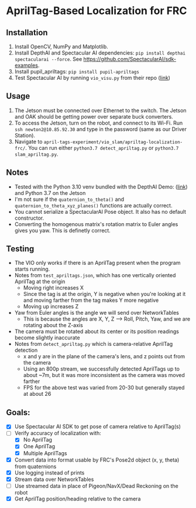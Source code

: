 # AprilTag-Based Localization for FRC

## Installation
1. Install OpenCV, NumPy and Matplotlib. 
2. Install DepthAI and Spectacular AI dependencies: `pip install depthai spectacularai --force`. See https://github.com/SpectacularAI/sdk-examples.
3. Install pupil_apriltags: `pip install pupil-apriltags`
4. Test Spectacular AI by running `vio_visu.py` from their repo ([link](https://github.com/SpectacularAI/sdk-examples/blob/main/python/oak/vio_visu.py))

## Usage
1. The Jetson must be connected over Ethernet to the switch. The Jetson and OAK should be getting power over separate buck converters.
2. To access the Jetson, turn on the robot, and connect to its Wi-Fi. Run `ssh newton2@10.85.92.30` and type in the password (same as our Driver Station).
3. Navigate to `april-tags-experiment/vio_slam/apriltag-localization-frc/`. You can run either `python3.7 detect_apriltag.py` or `python3.7 slam_apriltag.py`.

## Notes
* Tested with the Python 3.10 venv bundled with the DepthAI Demo: ([link](https://docs.luxonis.com/en/latest/pages/tutorials/first_steps/)) and Python 3.7 on the Jetson
* I'm not sure if the `quaternion_to_theta()` and `quaternion_to_theta_xyz_planes()` functions are actually correct.
* You cannot serialize a SpectacularAI Pose object. It also has no default constructor.
* Converting the homogenous matrix's rotation matrix to Euler angles gives you yaw. This is definetly correct. 

## Testing
* The VIO only works if there is an AprilTag present when the program starts running.
* Notes from `test_apriltags.json`, which has one vertically oriented AprilTag at the origin
  - Moving right increases X
  - Since the tag is at the origin, Y is negative when you're looking at it and moving farther from the tag makes Y more negative
  - Moving up increases Z
* Yaw from Euler angles is the angle we will send over NetworkTables
  - This is because the angles are X, Y, Z --> Roll, Pitch, Yaw, and we are rotating about the Z-axis
* The camera must be rotated about its center or its position readings become slightly inaccurate
* Notes from `detect_apriltag.py` which is camera-relative AprilTag detection 
  - x and y are in the plane of the camera's lens, and z points out from the camera
  - Using an 800p stream, we successfully detected AprilTags up to about ~7m, but it was more inconsistent as the camera was moved farther
  - FPS for the above test was varied from 20-30 but generally stayed at about 26


## Goals:
- [x] Use Spectacular AI SDK to get pose of camera relative to AprilTag(s)
- [ ] Verify accuracy of localization with:
  - [x] No AprilTag
  - [x] One AprilTag
  - [x] Multiple AprilTags
- [x] Convert data into format usable by FRC's Pose2d object (x, y, theta) from quaternions
- [x] Use logging instead of prints
- [x] Stream data over NetworkTables
- [ ] Use streamed data in place of Pigeon/NavX/Dead Reckoning on the robot
- [x] Get AprilTag position/heading relative to the camera
